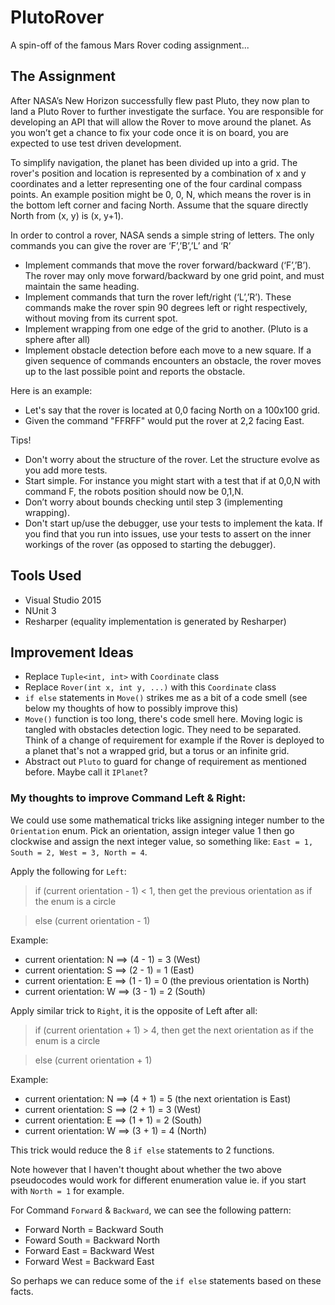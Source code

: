 # PlutoRover
A spin-off of the famous Mars Rover coding assignment...


## The Assignment
After NASA’s New Horizon successfully flew past Pluto, they now plan to land a Pluto Rover
to further investigate the surface. You are responsible for developing an API that will allow
the Rover to move around the planet. As you won’t get a chance to fix your code once it is
on board, you are expected to use test driven development.

To simplify navigation, the planet has been divided up into a grid. The rover's position and
location is represented by a combination of x and y coordinates and a letter representing one
of the four cardinal compass points. An example position might be 0, 0, N, which means the
rover is in the bottom left corner and facing North. Assume that the square directly North
from (x, y) is (x, y+1).

In order to control a rover, NASA sends a simple string of letters. The only commands you
can give the rover are ‘F’,’B’,’L’ and ‘R’
* Implement commands that move the rover forward/backward (‘F’,’B’). The rover may
only move forward/backward by one grid point, and must maintain the same heading.
* Implement commands that turn the rover left/right (‘L’,’R’). These commands make
the rover spin 90 degrees left or right respectively, without moving from its current
spot.
* Implement wrapping from one edge of the grid to another. (Pluto is a sphere after all)
* Implement obstacle detection before each move to a new square. If a given
sequence of commands encounters an obstacle, the rover moves up to the last
possible point and reports the obstacle.

Here is an example:
* Let's say that the rover is located at 0,0 facing North on a 100x100 grid.
* Given the command "FFRFF" would put the rover at 2,2 facing East.

Tips!
* Don't worry about the structure of the rover. Let the structure evolve as you add more
tests.
* Start simple. For instance you might start with a test that if at 0,0,N with command F,
the robots position should now be 0,1,N.
* Don’t worry about bounds checking until step 3 (implementing wrapping).
* Don't start up/use the debugger, use your tests to implement the kata. If you find that
you run into issues, use your tests to assert on the inner workings of the rover (as
opposed to starting the debugger).


## Tools Used
* Visual Studio 2015
* NUnit 3
* Resharper (equality implementation is generated by Resharper)


## Improvement Ideas
* Replace `Tuple<int, int>` with `Coordinate` class
* Replace `Rover(int x, int y, ...)` with this `Coordinate` class
* `if else` statements in `Move()` strikes me as a bit of a code smell (see below my thoughts of how to possibly improve this)
* `Move()` function is too long, there's code smell here. Moving logic is tangled with obstacles detection logic. They need to be separated. Think of a change of requirement for example if the Rover is deployed to a planet that's not a wrapped grid, but a torus or an infinite grid. 
* Abstract out `Pluto` to guard for change of requirement as mentioned before. Maybe call it `IPlanet`?

### My thoughts to improve Command Left & Right:
We could use some mathematical tricks like assigning integer number to the `Orientation` enum. Pick an orientation, assign integer value 1 then go clockwise and assign the next integer value, so something like: 
`East = 1, South = 2, West = 3, North = 4`.

Apply the following for `Left`:
<blockquote>
if (current orientation - 1) < 1, then get the previous orientation as if the enum is a circle
</blockquote>
<blockquote>
else (current orientation - 1)
</blockquote>

Example:
* current orientation: N ==> (4 - 1) = 3 (West)
* current orientation: S ==> (2 - 1) = 1 (East)
* current orientation: E ==> (1 - 1) = 0 (the previous orientation is North)
* current orientation: W ==> (3 - 1) = 2 (South)

Apply similar trick to `Right`, it is the opposite of Left after all:
<blockquote>
if (current orientation + 1) > 4, then get the next orientation as if the enum is a circle
</blockquote>
<blockquote>
else (current orientation + 1)
</blockquote>

Example:
* current orientation: N ==> (4 + 1) = 5 (the next orientation is East)
* current orientation: S ==> (2 + 1) = 3 (West)
* current orientation: E ==> (1 + 1) = 2 (South)
*	current orientation: W ==> (3 + 1) = 4 (North)

This trick would reduce the 8 `if else` statements to 2 functions.

Note however that I haven't thought about whether the two above pseudocodes would work for different enumeration value ie. if you start with `North = 1` for example.

For Command `Forward` & `Backward`, we can see the following pattern:
* Forward North = Backward South
* Foward South = Backward North
* Forward East = Backward West
* Forward West = Backward East

So perhaps we can reduce some of the `if else` statements based on these facts.
